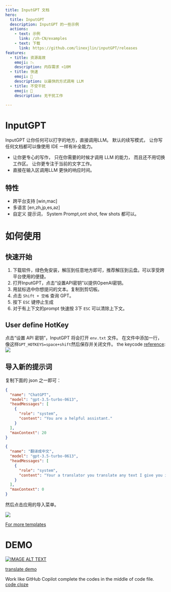 ```yaml
---
title: InputGPT 文档
hero:
  title: InputGPT
  description: InputGPT 的一些示例
  actions:
    - text: 示例
      link: /zh-CN/examples
    - text: 下载
      link: https://github.com/linexjlin/inputGPT/releases
features:
  - title: 资源高效
    emoji: 📉
    description: 内存需求 <10M
  - title: 快速
    emoji: 🚀
    description: 以最快的方式调用 LLM
  - title: 不受干扰
    emoji: 🧘
    description: 无干扰工作

---
```


# InputGPT 
InputGPT 让你任何可以打字的地方，直接调用LLM。 默认的续写模式， 让你写任何文档都可以像使用 IDE 一样有补全能力。

* 让你更专心的写作， 只在你需要的时候才调用 LLM 的能力， 而且还不用切换工作区。 让你更专注于当前的文字工作。
* 直接在输入区调用LLM 更快的响应时间。

## 特性
*  跨平台支持 [win,mac]
*  多语言  [en,zh,jp,es,az]
*  自定义 提示词， System Prompt,ont shot, few shots 都可以。 

# 如何使用
## 快速开始
1. 下载软件，绿色免安装，解压到任意地方即可，推荐解压到云盘。可以享受跨平台使用的便捷。
1. 打开InputGPT，点击“设置API密钥”以提供OpenAI密钥。
1. 用鼠标选中你想提问的文本。复制到剪切板。
1. 点击 `Shift + 空格` 查询 GPT。
1. 按下 `ESC` 键停止生成
2. 对于有上下文的prompt 快速按 3下 `ESC` 可以清除上下文。

## User define HotKey 
点击“设置 API 密钥”，InputGPT 将会打开 `env.txt` 文件。
在文件中添加一行，像这样`GPT_HOTKEYS=space+shift`然后保存并关闭文件。
the keycode [reference](https://github.com/vcaesar/keycode/blob/main/keycode.go):
![](https://ipfs.ee/ipfs/QmaBtanJEmt8krtLLAL2zE9QYyNodQ7bvkRofNuWABaZmn/d6636a7b-cb75-494f-84ac-3935382544d8.png)

##  导入新的提示词

复制下面的 json 之一即可：
```json
{
  "name": "ChatGPT",
  "model": "gpt-3.5-turbo-0613",
  "headMessages": [
    {
      "role": "system",
      "content": "You are a helpful assistant."
    }
  ],
  "maxContext": 20
}
```

```json
{
  "name": "翻译成中文",
  "model": "gpt-3.5-turbo-0613",
  "headMessages": [
    {
      "role": "system",
      "content": "Your a translator you translate any text I give you into Chinese. Just give me the result, do not explain."
    }
  ],
  "maxContext": 0
}
```

然后点击应用的导入菜单。



![](https://ipfs.ee/ipfs/QmPW2FcmLvfZLbT5Ak6FYWRSc9FWJ5p3waQ4PrCPEzeH5R/6d498736-0911-460a-8fe2-8e91c8ca3340.png)

[For more templates](./prompts)

# DEMO
[![IMAGE ALT TEXT](http://img.youtube.com/vi/2EpdfYILbgQ/0.jpg)](https://www.youtube.com/watch?v=2EpdfYILbgQ "InputGTP DEMO")

[translate demo](https://ipfs.ee/ipfs/QmepH3EbP71zaXxaLAfQt2domXZxnb7HuaAkxT4jzhajmk/7c5ec8d0-a3d2-4d06-b649-316456390599.mp4)

Work like GitHub Copilot complete the codes in the middle of code file.
[code cloze](https://ipfs.ee/ipfs/QmRp351kZ9fB1y1k9vWCHJq3egG8wZT39LYeVr9RhzbkVU/a159ab5f-e308-4d02-8d64-9c02ea0fc48e.mp4)
